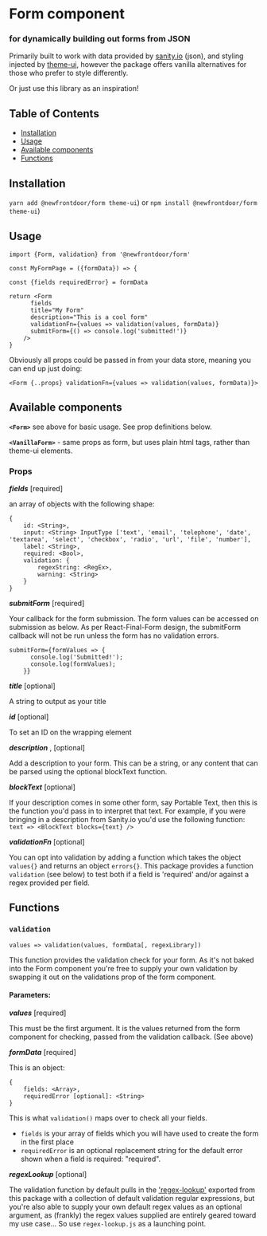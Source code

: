 # Form component
### for dynamically building out forms from JSON

Primarily built to work with data provided by [sanity.io](sanity.io) (json), and styling injected by [theme-ui](https://theme-ui.com/), however the package offers vanilla alternatives for those who prefer to style differently.

Or just use this library as an inspiration!

## Table of Contents
* [Installation](#installation)
* [Usage](#usage)
* [Available components](#available-components)
* [Functions](#functions)


## Installation
`yarn add @newfrontdoor/form theme-ui`)
or
`npm install @newfrontdoor/form theme-ui`)

## Usage
```
import {Form, validation} from '@newfrontdoor/form'

const MyFormPage = ({formData}) => {

const {fields requiredError} = formData

return <Form
      fields
      title="My Form"
      description="This is a cool form"
      validationFn={values => validation(values, formData)}
      submitForm={() => console.log('submitted!')}
    />
}
```
Obviously all props could be passed in from your data store, meaning you can end up just doing:

```<Form {..props} validationFn={values => validation(values, formData)}>```


## Available components
**`<Form>`** see above for basic usage. See prop definitions below.

**`<VanillaForm>`** - same props as form, but uses plain html tags, rather than theme-ui elements.

### Props
_**fields**_ <Array> [required]

an array of objects with the following shape:
```
{
    id: <String>,
    input: <String> InputType ['text', 'email', 'telephone', 'date', 'textarea', 'select', 'checkbox', 'radio', 'url', 'file', 'number'],
    label: <String>,
    required: <Bool>,
    validation: {
        regexString: <RegEx>,
        warning: <String>
    }
}
```

_**submitForm**_ <Function> [required]

Your callback for the form submission. The form values can be accessed on submission as below. As per React-Final-Form design, the submitForm callback will not be run unless the form has no validation errors.

```
submitForm={formValues => {
      console.log('Submitted!');
      console.log(formValues);
    }}
```

_**title**_ <String> [optional]

A string to output as your title

_**id**_ <String> [optional]

To set an ID on the wrapping element

_**description**_ <String>, <other> [optional]

Add a description to your form. This can be a string, or any content that can be parsed using the optional blockText function.

_**blockText**_ <Function> [optional]

If your description comes in some other form, say Portable Text, then this is the function you'd pass in to interpret that text.
For example, if you were bringing in a description from Sanity.io you'd use the following function: `text => <BlockText blocks={text} />`

_**validationFn**_ <Function> [optional]

You can opt into validation by adding a function which takes the object `values{}` and returns an object `errors{}`. This package provides a function `validation` (see below) to test both if a field is 'required' and/or against a regex provided per field.

## Functions

### `validation`

```
values => validation(values, formData[, regexLibrary])
```

This function provides the validation check for your form. As it's not baked into the Form component you're free to supply your own validation by swapping it out on the validations prop of the form component.

#### Parameters:
_**values**_ [required]

This must be the first argument. It is the values returned from the form component for checking, passed from the validation callback. (See above)

_**formData**_ [required]

This is an object:
```
{
    fields: <Array>,
    requiredError [optional]: <String>
}
```
This is what `validation()` maps over to check all your fields. 

- `fields` is your array of fields which you will have used to create the form in the first place
- `requiredError` is an optional replacement string for the default error shown when a field is required: "required".

_**regexLookup**_ [optional]

The validation function by default pulls in the ['regex-lookup'](/src/regex-lookup.js) exported from this package with a collection of default validation regular expressions, but you're also able to supply your own default regex values as an optional argument, as (frankly) the regex values supplied are entirely geared toward my use case... So use `regex-lookup.js` as a launching point.

